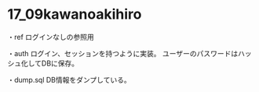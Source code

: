 # 17_09kawanoakihiro

・ref
ログインなしの参照用

・auth
ログイン、セッションを持つように実装。
ユーザーのパスワードはハッシュ化してDBに保存。


・dump.sql
DB情報をダンプしている。
